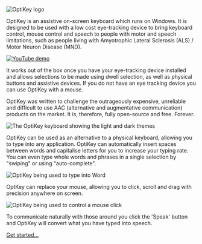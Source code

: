![OptiKey logo](https://github.com/JuliusSweetland/OptiKey/blob/gh-pages/images/OptiKey-logo-600x200.png)

OptiKey is an assistive on-screen keyboard which runs on Windows. It is designed to be used with a low cost eye-tracking device to bring keyboard control, mouse control and speech to people with motor and speech limitations, such as people living with Amyotrophic Lateral Sclerosis (ALS) / Motor Neuron Disease (MND).

[![YouTube demo](https://github.com/JuliusSweetland/OptiKey/blob/gh-pages/images/OptiKey-YouTube.png)](https://www.youtube.com/watch?v=Cgnamj5SA3Y "OptiKey demo")

It works out of the box once you have your eye-tracking device installed and allows selections to be made using dwell selection, as well as physical buttons and assistive devices. If you do not have an eye tracking device you can use OptiKey with a mouse.

OptiKey was written to challenge the outrageously expensive, unreliable and difficult to use AAC (alternative and augmentative communication) products on the market. It is, therefore, fully open-source and free. Forever.

![The OptiKey keyboard showing the light and dark themes](http://juliussweetland.github.io/OptiKey/images/Keyboards_Alpha_Showing_Light_And_Dark_Themes.png)

OptiKey can be used as an alternative to a physical keyboard, allowing you to type into any application. OptiKey can automatically insert spaces between words and capitalise letters for you to increase your typing rate. You can even type whole words and phrases in a single selection by "swiping" or using "auto-complete".

![OptiKey being used to type into Word](http://juliussweetland.github.io/OptiKey/images/Typing_Into_Word.png)

OptKey can replace your mouse, allowing you to click, scroll and drag with precision anywhere on screen.

![OptiKey being used to control a mouse click](http://juliussweetland.github.io/OptiKey/images/Clicking_On_Magnified_Folder.png)

To communicate naturally with those around you click the 'Speak' button and OptiKey will convert what you have typed into speech.

[Get started...](https://github.com/JuliusSweetland/OptiKey/wiki/Get-Started)